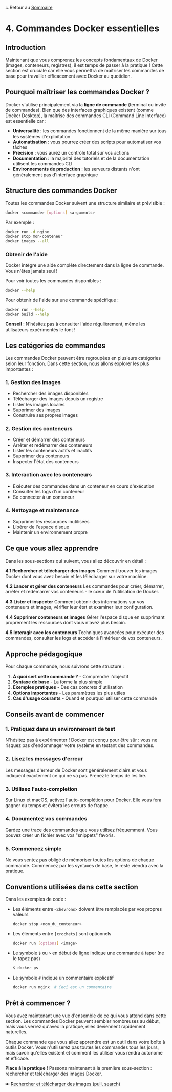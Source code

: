 🔝 Retour au [Sommaire](/SOMMAIRE.md)

# 4. Commandes Docker essentielles

## Introduction

Maintenant que vous comprenez les concepts fondamentaux de Docker (images, conteneurs, registres), il est temps de passer à la pratique ! Cette section est cruciale car elle vous permettra de maîtriser les commandes de base pour travailler efficacement avec Docker au quotidien.

## Pourquoi maîtriser les commandes Docker ?

Docker s'utilise principalement via la **ligne de commande** (terminal ou invite de commandes). Bien que des interfaces graphiques existent (comme Docker Desktop), la maîtrise des commandes CLI (Command Line Interface) est essentielle car :

- **Universalité** : les commandes fonctionnent de la même manière sur tous les systèmes d'exploitation
- **Automatisation** : vous pourrez créer des scripts pour automatiser vos tâches
- **Précision** : vous aurez un contrôle total sur vos actions
- **Documentation** : la majorité des tutoriels et de la documentation utilisent les commandes CLI
- **Environnements de production** : les serveurs distants n'ont généralement pas d'interface graphique

## Structure des commandes Docker

Toutes les commandes Docker suivent une structure similaire et prévisible :

```bash
docker <commande> [options] <arguments>
```

Par exemple :
```bash
docker run -d nginx
docker stop mon-conteneur
docker images --all
```

### Obtenir de l'aide

Docker intègre une aide complète directement dans la ligne de commande. Vous n'êtes jamais seul !

Pour voir toutes les commandes disponibles :
```bash
docker --help
```

Pour obtenir de l'aide sur une commande spécifique :
```bash
docker run --help
docker build --help
```

**Conseil** : N'hésitez pas à consulter l'aide régulièrement, même les utilisateurs expérimentés le font !

## Les catégories de commandes

Les commandes Docker peuvent être regroupées en plusieurs catégories selon leur fonction. Dans cette section, nous allons explorer les plus importantes :

### 1. Gestion des images
- Rechercher des images disponibles
- Télécharger des images depuis un registre
- Lister les images locales
- Supprimer des images
- Construire ses propres images

### 2. Gestion des conteneurs
- Créer et démarrer des conteneurs
- Arrêter et redémarrer des conteneurs
- Lister les conteneurs actifs et inactifs
- Supprimer des conteneurs
- Inspecter l'état des conteneurs

### 3. Interaction avec les conteneurs
- Exécuter des commandes dans un conteneur en cours d'exécution
- Consulter les logs d'un conteneur
- Se connecter à un conteneur

### 4. Nettoyage et maintenance
- Supprimer les ressources inutilisées
- Libérer de l'espace disque
- Maintenir un environnement propre

## Ce que vous allez apprendre

Dans les sous-sections qui suivent, vous allez découvrir en détail :

**4.1 Rechercher et télécharger des images**
Comment trouver les images Docker dont vous avez besoin et les télécharger sur votre machine.

**4.2 Lancer et gérer des conteneurs**
Les commandes pour créer, démarrer, arrêter et redémarrer vos conteneurs - le cœur de l'utilisation de Docker.

**4.3 Lister et inspecter**
Comment obtenir des informations sur vos conteneurs et images, vérifier leur état et examiner leur configuration.

**4.4 Supprimer conteneurs et images**
Gérer l'espace disque en supprimant proprement les ressources dont vous n'avez plus besoin.

**4.5 Interagir avec les conteneurs**
Techniques avancées pour exécuter des commandes, consulter les logs et accéder à l'intérieur de vos conteneurs.

## Approche pédagogique

Pour chaque commande, nous suivrons cette structure :

1. **À quoi sert cette commande ?** - Comprendre l'objectif
2. **Syntaxe de base** - La forme la plus simple
3. **Exemples pratiques** - Des cas concrets d'utilisation
4. **Options importantes** - Les paramètres les plus utiles
5. **Cas d'usage courants** - Quand et pourquoi utiliser cette commande

## Conseils avant de commencer

### 1. Pratiquez dans un environnement de test
N'hésitez pas à expérimenter ! Docker est conçu pour être sûr : vous ne risquez pas d'endommager votre système en testant des commandes.

### 2. Lisez les messages d'erreur
Les messages d'erreur de Docker sont généralement clairs et vous indiquent exactement ce qui ne va pas. Prenez le temps de les lire.

### 3. Utilisez l'auto-completion
Sur Linux et macOS, activez l'auto-complétion pour Docker. Elle vous fera gagner du temps et évitera les erreurs de frappe.

### 4. Documentez vos commandes
Gardez une trace des commandes que vous utilisez fréquemment. Vous pouvez créer un fichier avec vos "snippets" favoris.

### 5. Commencez simple
Ne vous sentez pas obligé de mémoriser toutes les options de chaque commande. Commencez par les syntaxes de base, le reste viendra avec la pratique.

## Conventions utilisées dans cette section

Dans les exemples de code :

- Les éléments entre `<chevrons>` doivent être remplacés par vos propres valeurs
  ```bash
  docker stop <nom_du_conteneur>
  ```

- Les éléments entre `[crochets]` sont optionnels
  ```bash
  docker run [options] <image>
  ```

- Le symbole `$` ou `>` en début de ligne indique une commande à taper (ne le tapez pas)
  ```bash
  $ docker ps
  ```

- Le symbole `#` indique un commentaire explicatif
  ```bash
  docker run nginx  # Ceci est un commentaire
  ```

## Prêt à commencer ?

Vous avez maintenant une vue d'ensemble de ce qui vous attend dans cette section. Les commandes Docker peuvent sembler nombreuses au début, mais vous verrez qu'avec la pratique, elles deviennent rapidement naturelles.

Chaque commande que vous allez apprendre est un outil dans votre boîte à outils Docker. Vous n'utiliserez pas toutes les commandes tous les jours, mais savoir qu'elles existent et comment les utiliser vous rendra autonome et efficace.

**Place à la pratique !** Passons maintenant à la première sous-section : rechercher et télécharger des images Docker.

⏭️ [Rechercher et télécharger des images (pull, search)](/04-commandes-docker-essentielles/01-rechercher-et-telecharger-des-images.md)
